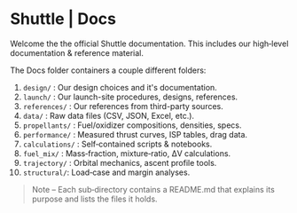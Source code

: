 # Shuttle | Docs

Welcome the the official Shuttle documentation. This includes our high‑level documentation & reference material. 

The Docs folder containers a couple different folders:

1. `design/` : Our design choices and it's documentation. 
2. `launch/` : Our launch-site procedures, designs, references.
3. `references/` : Our references from third-party sources.
4. `data/`   : Raw data files (CSV, JSON, Excel, etc.).
5. `propellants/` : Fuel/oxidizer compositions, densities, specs.
6. `performance/` : Measured thrust curves, ISP tables, drag data.
7. `calculations/` : Self‑contained scripts & notebooks.
8. `fuel_mix/` : Mass‑fraction, mixture‑ratio, ΔV calculations.
9. `trajectory/` : Orbital mechanics, ascent profile tools.
10. `structural/`:  Load‑case and margin analyses.

> Note – Each sub‑directory contains a README.md that explains its purpose and lists the files it holds.
